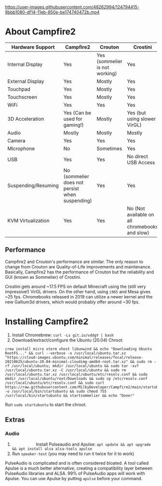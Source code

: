 https://user-images.githubusercontent.com/48262994/124794415-9bbb1080-df14-11eb-850e-be174740472b.mp4

# About Campfire2
| Hardware Support    | Campfire2                                           | Crouton                        | Crostini                                       |
|---------------------|-----------------------------------------------------|--------------------------------|------------------------------------------------|
| Internal Display    | Yes                                                 | Yes (sommelier is not working) | Yes                                            |
| External Display    | Yes                                                 | Mostly                         | Yes                                            |
| Touchpad            | Yes                                                 | Mostly                         | Yes                                            |
| Touchscreen         | Yes                                                 | Mostly                         | Yes                                            |
| WiFi                | Yes                                                 | Yes                            | Yes                                            |
| 3D Acceleration     | Yes (Can be used for gaming!)                       | Mostly                         | Yes (but using slower VirGL)                   |
| Audio               | Mostly                                              | Mostly                         | Mostly                                         |
| Camera              | Yes                                                 | Yes                            | Yes                                            |
| Microphone          | No                                                  | Sometimes                      | Yes                                            |
| USB                 | Yes                                                 | Yes                            | No direct USB Access                           |
| Suspending/Resuming | No (sommelier does not persist when suspending)     | Yes                            | Yes                                            |
| KVM Virtualization  | Yes                                                 | Yes                            | No (Not available on all chromebooks and slow) |

## Performance
Campfire2 and Crouton's performance are similar. The only reason to change from Crouton are Quality-of-Life improvements and maintenance. Basically, Campfire2 has the performance of Crouton but the reliability and GUI (known as Sommelier) of Crostini.

Crostini gets around ~17.5 FPS on default Minecraft using the (still very impressive!) VirGL drivers. On the other hand, using `i965` and Mesa gives ~25 fps. Chromebooks released in 2019 can utilize a newer kernel and the new Gallium3d drivers, which would probably offer around ~30 fps.

# Installing Campfire2
1. Install Chromebrew: `curl -Ls git.io/vddgY | bash`
2. Download/extract/configure the Ubuntu (20.04) Chroot:
```
crew install micro xterm xhost libunwind && echo "Downloading Ubuntu RootFS..." && curl --verbose -o /usr/local/ubuntu.tar.xz "https://cloud-images.ubuntu.com/minimal/releases/focal/release-20210625/ubuntu-20.04-minimal-cloudimg-amd64-root.tar.xz" && sudo rm -rf /usr/local/ubuntu; mkdir /usr/local/ubuntu && sudo tar -xvf /usr/local/ubuntu.tar.xz -C /usr/local/ubuntu && sudo rm /usr/local/ubuntu.tar.xz /usr/local/ubuntu/etc/resolv.conf && sudo mkdir /usr/local/ubuntu/root/Downloads && sudo cp /etc/resolv.conf /usr/local/ubuntu/etc/resolv.conf && sudo curl https://raw.githubusercontent.com/MilkyDeveloper/Campfire2/main/startubuntu -o /usr/local/bin/startubuntu && sudo chmod 755 /usr/local/bin/startubuntu && startsommelier && echo "Done!"
```
Run `sudo startubuntu` to start the chroot.

## Extras
### Audio
1. <kbd><img height="15" width="75" src="https://assets.ubuntu.com/v1/048f7fde-ubuntu_black-orange_hex.jpg"></img></kbd> Install Pulseaudio and Apulse: `apt update && apt upgrade && apt install alsa alsa-tools apulse`
2. Run `speaker-test` (you may need to run it twice for it to work)

PulseAudio is complicated and is often considered bloated. A tool called Apulse is a much better alternative, creating a compatibility layer between PulseAudio libraries and ALSA. 99% of PulseAudio apps will work with Apulse. You can use Apulse by putting `apulse` before your command.
